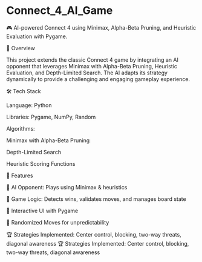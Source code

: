 # Connect_4_AI_Game
🎮 AI-powered Connect 4 using Minimax, Alpha-Beta Pruning, and Heuristic Evaluation with Pygame.

📌 Overview

This project extends the classic Connect 4 game by integrating an AI opponent that leverages Minimax with Alpha-Beta Pruning, Heuristic Evaluation, and Depth-Limited Search. The AI adapts its strategy dynamically to provide a challenging and engaging gameplay experience.

🛠️ Tech Stack

Language: Python

Libraries: Pygame, NumPy, Random

Algorithms:

Minimax with Alpha-Beta Pruning

Depth-Limited Search

Heuristic Scoring Functions

🚀 Features

🧠 AI Opponent: Plays using Minimax & heuristics

🎯 Game Logic: Detects wins, validates moves, and manages board state

🎨 Interactive UI with Pygame

🔄 Randomized Moves for unpredictability

🏆 Strategies Implemented: Center control, blocking, two-way threats, diagonal awareness
🏆 Strategies Implemented: Center control, blocking, two-way threats, diagonal awareness
